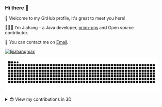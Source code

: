 ### Hi there 👋

🎉 Welcome to my GitHub profile, it's great to meet you here!

👨🏻‍💻 I'm Jiahang - a Java developer, [orion-ops](https://github.com/lijiahangmax/orion-ops) and Open source contributor.

💬 You can contact me on [Email](mailto:ljh1553488six@139.com).

<a href="https://github.com/lijiahangmax"><img src="https://komarev.com/ghpvc/?username=lijiahangmax" alt="lijiahangmax" /></a>

[![GitHub Snake Light](https://raw.githubusercontent.com/lijiahangmax/lijiahangmax/output/github-contribution-grid-snake.svg)](https://github.com/lijiahangmax)

<details>
<summary>😎 View my contributions in 3D</summary>
![](https://raw.githubusercontent.com/lijiahangmax/lijiahangmax/profile-3d-contrib/profile-green.svg#gh-light-mode-only)
![](https://raw.githubusercontent.com/lijiahangmax/lijiahangmax/profile-3d-contrib/profile-night-green.svg#gh-dark-mode-only)
</details>
